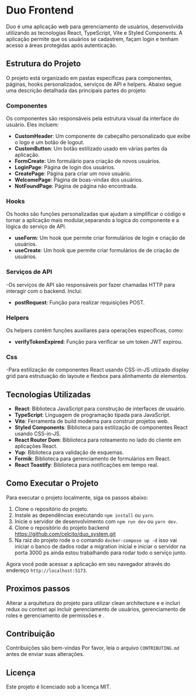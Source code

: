 # Duo Frontend

Duo é uma aplicação web para gerenciamento de usuários, desenvolvida utilizando as tecnologias React, TypeScript, Vite e Styled Components. A aplicação permite que os usuários se cadastrem, façam login e tenham acesso a áreas protegidas após autenticação.

## Estrutura do Projeto

O projeto está organizado em pastas específicas para componentes, páginas, hooks personalizados, serviços de API e helpers. Abaixo segue uma descrição detalhada das principais partes do projeto:

### Componentes

Os componentes são responsáveis pela estrutura visual da interface do usuário. Eles incluem:

- **CustomHeader**: Um componente de cabeçalho personalizado que exibe o logo e um botão de logout.
- **CustomButton**: Um botão estilizado usado em várias partes da aplicação.
- **FormCreate**: Um formulário para criação de novos usuários.
- **LoginPage**: Página de login dos usuários.
- **CreatePage**: Página para criar um novo usuário.
- **WelcomePage**: Página de boas-vindas dos usuários.
- **NotFoundPage**: Página de página não encontrada.

### Hooks

Os hooks são funções personalizadas que ajudam a simplificar o código e tornar a aplicação mais modular,separando a logica do componente e a lógica do serviço de API.

- **useForm**: Um hook que permite criar formulários de login e criação de usuários.
- **useCreate**: Um hook que permite criar formulários de de criação de usuários.

### Serviços de API

-Os serviços de API são responsáveis por fazer chamadas HTTP para interagir com o backend. Inclui:

- **postRequest**: Função para realizar requisições POST.

### Helpers

Os helpers contêm funções auxiliares para operações específicas, como:

- **verifyTokenExpired**: Função para verificar se um token JWT expirou.


### Css

-Para estilização de componentes React usando CSS-in-JS  utlizado display grid para estrutuação do layoute e flexbox para alinhamento de elementos.




## Tecnologias Utilizadas

- **React**: Biblioteca JavaScript para construção de interfaces de usuário.
- **TypeScript**: Linguagem de programação tipada para JavaScript.
- **Vite**: Ferramenta de build moderna para construir projetos web.
- **Styled Components**: Biblioteca para estilização de componentes React usando CSS-in-JS.
- **React Router Dom**: Biblioteca para roteamento no lado do cliente em aplicações React.
- **Yup**: Biblioteca para validação de esquemas.
- **Formik**: Biblioteca para gerenciamento de formulários em React.
- **React Toastify**: Biblioteca para notificações em tempo real.

## Como Executar o Projeto

Para executar o projeto localmente, siga os passos abaixo:

1. Clone o repositório do projeto.
2. Instale as dependências executando `npm install` ou `yarn`.
3. Inicie o servidor de desenvolvimento com `npm run dev` ou `yarn dev`.
4. Clone o repositório do projeto backend https://github.com/celcito/duo_system.git
5. Na raiz do  projeto rode o o comando `docker-compose up -d` isso vai iniciar o banco de dados rodar a migration inicial e iniciar o servidor na porta 3000 ps ainda estou trabalhando para rodar todo o serviço junto.

Agora você pode acessar a aplicação em seu navegador através do endereço `http://localhost:5173`.

## Proximos passos 

Alterar a arquitetura do projeto para utilizar clean architecture e e incluri redux ou context api incluir gerenciamento de usuários, gerenciamento de roles e gerenciamento de permissões e .

## Contribuição

Contribuições são bem-vindas Por favor, leia o arquivo `CONTRIBUTING.md` antes de enviar suas alterações.

## Licença

Este projeto é licenciado sob a licença MIT.
